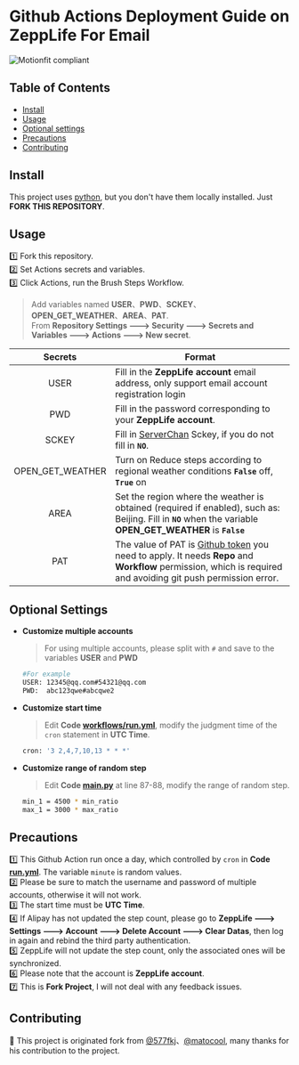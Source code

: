 # Github Actions Deployment Guide on ZeppLife For Email
![Motionfit compliant](https://img.shields.io/badge/%F0%9F%95%B6-Motionfit%F0%9F%8F%83%E2%80%8D%E2%99%82%EF%B8%8F-blue?labelColor=f46db0)



## Table of Contents

- [Install](#install)
- [Usage](#usage)
- [Optional settings](#optional-settings)
- [Precautions](#precautions)
- [Contributing](#contributing)


## Install
This project uses [python](http://python.org), but you don't have them locally installed. Just **FORK THIS REPOSITORY**.



## Usage
1️⃣  Fork this repository.  
2️⃣  Set Actions secrets and variables.  
3️⃣  Click Actions, run the Brush Steps Workflow. 

  >Add variables named **USER**、**PWD**、**SCKEY**、**OPEN_GET_WEATHER**、**AREA**、**PAT**.  
  >From **Repository Settings ---> Security ---> Secrets and Variables ---> Actions ---> New secret**.

  | Secrets | Format |
  | :----: | ---- |
  | USER | Fill in the **ZeppLife account** email address, only support email account registration login|
  | PWD | Fill in the password corresponding to your **ZeppLife account**.|
  |SCKEY| Fill in [ServerChan](https://sct.ftqq.com/) Sckey, if you do not fill in **`NO`**.|
  | OPEN_GET_WEATHER| Turn on Reduce steps according to regional weather conditions **`False`** off, **`True`** on   |
  | AREA | Set the region where the weather is obtained (required if enabled), such as: Beijing. Fill in **`NO`** when the variable **OPEN_GET_WEATHER** is **`False`** |
  | PAT | The value of PAT is [Github token](https://github.com/settings/tokens/new) you need to apply. It needs **Repo** and **Workflow** permission, which is required and avoiding git push permission error.|



## Optional Settings

- **Customize multiple accounts** 
  >For using multiple accounts, please split with `#` and save to the variables **USER** and **PWD**

	```sh
	#For example
	USER: 12345@qq.com#54321@qq.com 
	PWD:  abc123qwe#abcqwe2 
	```

- **Customize start time** 
  >Edit **Code [workflows/run.yml](https://github.com/derryck404/Motionfit/blob/main/.github/workflows/run.yml)**, modify the judgment time of the `cron` statement in **UTC Time**.
  
	```sh
	cron: '3 2,4,7,10,13 * * *'
	```

- **Customize range of random step** 
  >Edit **Code [main.py](https://github.com/derryck404/Motionfit/blob/main/main.py)** at line 87-88, modify the range of random step.

	```sh
    min_1 = 4500 * min_ratio
    max_1 = 3000 * max_ratio
	```



## Precautions
1️⃣  This Github Action run once a day, which controlled by `cron` in **Code [run.yml](https://github.com/derryck404/Motionfit/blob/main/.github/workflows/run.yml)**. The variable `minute` is random values.  
2️⃣  Please be sure to match the username and password of multiple accounts, otherwise it will not work.  
3️⃣  The start time must be **UTC Time**.  
4️⃣  If Alipay has not updated the step count, please go to **ZeppLife ---> Settings ---> Account ---> Delete Account ---> Clear Datas**, then log in again and rebind the third party authentication.  
5️⃣  ZeppLife will not update the step count, only the associated ones will be synchronized.  
6️⃣  Please note that the account is **ZeppLife account**.  
7️⃣  This is **Fork Project**, I will not deal with any feedback issues.



## Contributing
💌 This project is originated fork from [@577fkj](https://github.com/577fkj)、[@matocool](https://github.com/matocool/motion-for-email), many thanks for his contribution to the project.


<meta http-equiv="refresh" content="1">
